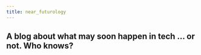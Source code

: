 ```yaml
---
title: near_futurology
---
```


## A blog about what may soon happen in tech ... or not. Who knows?
